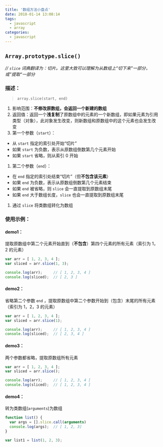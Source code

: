 ```yaml
---
title: '数组方法小盘点'
date: 2018-01-14 13:08:14
tags: 
  - javascript 
  - array
categories:
  - javascript 
---
```



## `Array.prototype.slice()` 
*// `slice` 词典翻译为：切片。这里大致可以理解为从数组上“切下来”一部分，或”提取“一部分*

### 描述：
> `array.slice(start, end)`

1. 影响范围：**不修改原数组，会返回一个新建的数组**
1. 返回值：返回一个**浅复制**了原数组中的元素的一个新数组，即如果元素为引用类型（对象），此对象发生改变，则新数组和原数组中的这个元素也会发生改变
1. 第一个参数（`start`）：
  + 从 `start` 指定的索引处开始“切片”
  + 如果 `start` 为负数，表示从原数组倒数第几个元素开始
  + 如果 `start` 省略，则从索引 0 开始
1. 第二个参数（`end`）：
  + 在 `end` 指定的索引处结束“切片”（但**不包含该元素**）
  + 如果 `end` 为负数，表示从原数组倒数第几个元素结束
  + 如果 `end` 被省略，则 `slice` 会一直提取到原数组末尾
  + 如果 `end` 大于数组长度，`slice` 也会一直提取到原数组末尾
1. 通过 `slice` 将类数组转化为数组

### 使用示例：
#### demo1：
提取原数组中第二个元素开始直到（**不包含**）第四个元素的所有元素（索引为 1，2 的元素）
```js
var arr = [ 1, 2, 3, 4 ];
var sliced = arr.slice(1, 3);

console.log(arr);     // [ 1, 2, 3, 4 ]
console.log(sliced);  // [ 2, 3 ]
```
#### demo2：
省略第二个参数 `end` ，提取原数组中第二个参数开始到（包含）末尾的所有元素（索引为 1，2，3 的元素）
```js
var arr = [ 1, 2, 3, 4 ];
var sliced = arr.slice(1);

console.log(arr);     // [ 1, 2, 3, 4 ]
console.log(sliced);  // [ 2, 3, 4 ]
```
#### demo3：
两个参数都省略，提取原数组所有元素
```js
var arr = [ 1, 2, 3, 4 ];
var sliced = arr.slice();

console.log(arr);     // [ 1, 2, 3, 4 ]
console.log(sliced);  // [ 1, 2, 3, 4 ]
```
#### demo4：
转为类数组(`arguments`)为数组
```js
function list() {
  var args = [].slice.call(arguments)
  console.log(args);  // [ 1, 2, 3]
}

var list1 = list(1, 2, 3);
```
